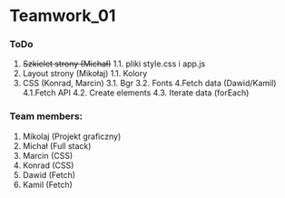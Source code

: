 # Teamwork_01

### ToDo
1. ~~Szkielet strony (Michał)~~
1.1. pliki style.css i app.js
2. Layout strony (Mikołaj)
1.1. Kolory
3. CSS (Konrad, Marcin)
3.1. Bgr
3.2. Fonts
4.Fetch data (Dawid/Kamil)
4.1.Fetch API
4.2. Create elements
4.3. Iterate data (forEach)

### Team members:

1. Mikolaj (Projekt graficzny)
2. Michał (Full stack)
3. Marcin (CSS)
4. Konrad (CSS)
5. Dawid (Fetch)
6. Kamil (Fetch)
